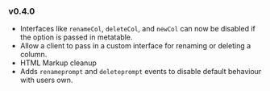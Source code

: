 ### v0.4.0

- Interfaces like `renameCol`, `deleteCol`, and `newCol` can now be disabled
if the option is passed in metatable.
- Allow a client to pass in a custom interface for renaming or deleting a column.
- HTML Markup cleanup
- Adds `renameprompt` and `deleteprompt` events to disable default behaviour with users own.
